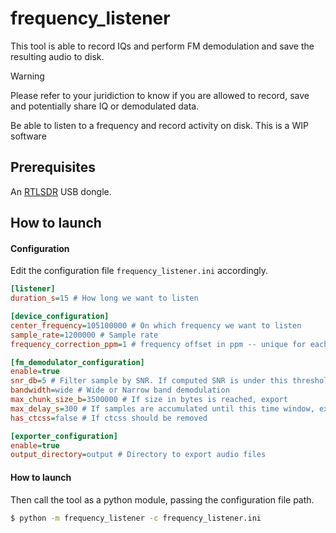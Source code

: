 # frequency_listener
This tool is able to record IQs and perform FM demodulation and save the resulting audio to disk.

> [!WARNING]  
> Please refer to your juridiction to know if you are allowed to record, save and potentially share IQ or demodulated data.

Be able to listen to a frequency and record activity on disk. This is a WIP software

## Prerequisites
An [RTLSDR](https://en.wikipedia.org/wiki/List_of_software-defined_radios) USB dongle.

## How to launch
#### Configuration

Edit the configuration file `frequency_listener.ini` accordingly.
```ini
[listener]
duration_s=15 # How long we want to listen

[device_configuration]
center_frequency=105100000 # On which frequency we want to listen
sample_rate=1200000 # Sample rate
frequency_correction_ppm=1 # frequency offset in ppm -- unique for each device

[fm_demodulator_configuration]
enable=true
snr_db=5 # Filter sample by SNR. If computed SNR is under this threshold, sample is discarded and not demodulated
bandwidth=wide # Wide or Narrow band demodulation
max_chunk_size_b=3500000 # If size in bytes is reached, export
max_delay_s=300 # If samples are accumulated until this time window, export
has_ctcss=false # If ctcss should be removed

[exporter_configuration]
enable=true
output_directory=output # Directory to export audio files
```
#### How to launch

Then call the tool as a python module, passing the configuration file path.

```bash
$ python -m frequency_listener -c frequency_listener.ini
```
